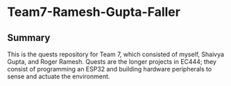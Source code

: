 # Team7-Ramesh-Gupta-Faller

## Summary
This is the quests repository for Team 7, which consisted of myself, Shaivya Gupta, and Roger Ramesh. Quests are the longer projects in EC444; they consist of programming an ESP32 and building hardware peripherals to sense and actuate the environment.
